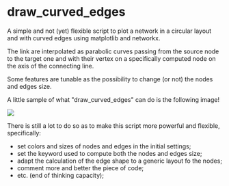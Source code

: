 # draw_curved_edges

A simple and not (yet) flexible script to plot a network in a circular layout 
and with curved edges using matplotlib and networkx.

The link are interpolated as parabolic curves passing from the source node to 
the target one and with their vertex on a specifically computed node on the 
axis of the connecting line.

Some features are tunable as the possibility to change (or not) the nodes and 
edges size.

A little sample of what "draw_curved_edges" can do is the following image!

![](https://github.com/ubi15/draw_curved_edges/blob/master/My_Graph.jpg)


There is still a lot to do so as to make this script more powerful and 
flexible, specifically:

- set colors and sizes of nodes and edges in the initial settings;
- set the keyword used to compute both the nodes and edges size;
- adapt the calculation of the edge shape to a generic layout fo the nodes;
- comment more and better the piece of code;
- etc. (end of thinking capacity);
